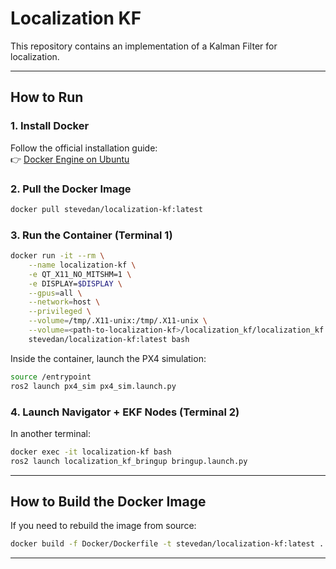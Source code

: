 # Localization KF  

This repository contains an implementation of a Kalman Filter for localization.  

---

## How to Run  

### 1. Install Docker  
Follow the official installation guide:  
👉 [Docker Engine on Ubuntu](https://docs.docker.com/engine/install/ubuntu/)  

### 2. Pull the Docker Image  
```bash
docker pull stevedan/localization-kf:latest
```  

### 3. Run the Container (Terminal 1)  
```bash
docker run -it --rm \
    --name localization-kf \
    -e QT_X11_NO_MITSHM=1 \
    -e DISPLAY=$DISPLAY \
    --gpus=all \
    --network=host \
    --privileged \
    --volume=/tmp/.X11-unix:/tmp/.X11-unix \
    --volume=<path-to-localization-kf>/localization_kf/localization_kf:/opt/overlay_ws/src \
    stevedan/localization-kf:latest bash
```  

Inside the container, launch the PX4 simulation:  
```bash
source /entrypoint
ros2 launch px4_sim px4_sim.launch.py
```  

### 4. Launch Navigator + EKF Nodes (Terminal 2)  
In another terminal:  
```bash
docker exec -it localization-kf bash
ros2 launch localization_kf_bringup bringup.launch.py
```  

---

## How to Build the Docker Image  
If you need to rebuild the image from source:  
```bash
docker build -f Docker/Dockerfile -t stevedan/localization-kf:latest .
```  

---